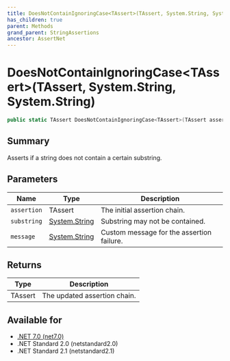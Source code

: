 ```yaml
---
title: DoesNotContainIgnoringCase<TAssert>(TAssert, System.String, System.String)
has_children: true
parent: Methods
grand_parent: StringAssertions
ancestor: AssertNet
---
```

# DoesNotContainIgnoringCase&lt;TAssert&gt;(TAssert, System.String, System.String)

```csharp
public static TAssert DoesNotContainIgnoringCase<TAssert>(TAssert assertion, System.String substring, System.String message);
```

## Summary
Asserts if a string does not contain a certain substring.

## Parameters
|Name|Type|Description|
|-|-|-|
|`assertion`|TAssert|The initial assertion chain.|
|`substring`|[System.String](https://learn.microsoft.com/en-us/dotnet/api/system.string)|Substring may not be contained.|
|`message`|[System.String](https://learn.microsoft.com/en-us/dotnet/api/system.string)|Custom message for the assertion failure.|

## Returns
|Type|Description|
|-|-|
|TAssert|The updated assertion chain.|

## Available for
- [.NET 7.0 (net7.0)](https://versionsof.net/core/7.0/)
- .NET Standard 2.0 (netstandard2.0)
- .NET Standard 2.1 (netstandard2.1)
